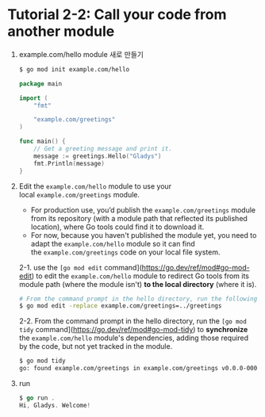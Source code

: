 # Tutorial 2-2: Call your code from another module

1. example.com/hello module 새로 만들기
    
    ```bash
    $ go mod init example.com/hello
    ```
    
    ```go
    package main
    
    import (
        "fmt"
    
        "example.com/greetings"
    )
    
    func main() {
        // Get a greeting message and print it.
        message := greetings.Hello("Gladys")
        fmt.Println(message)
    }
    ```
    
2. Edit the `example.com/hello` module to use your local `example.com/greetings` module.
    - For production use, you’d publish the `example.com/greetings` module from its repository (with a module path that reflected its published location), where Go tools could find it to download it.
    - For now, because you haven't published the module yet, you need to adapt the `example.com/hello` module so it can find the `example.com/greetings` code on your local file system.
    
    2-1. use the `[go mod edit` command](https://go.dev/ref/mod#go-mod-edit) to edit the `example.com/hello` module to redirect Go tools from its module path (where the module isn't) **to the local directory** (where it is).
    
    ```bash
    # From the command prompt in the hello directory, run the following command:
    $ go mod edit -replace example.com/greetings=../greetings
    ```
    
    2-2. From the command prompt in the hello directory, run the `[go mod tidy` command](https://go.dev/ref/mod#go-mod-tidy) to **synchronize** the `example.com/hello` module's dependencies, adding those required by the code, but not yet tracked in the module.
    
    ```bash
    $ go mod tidy
    go: found example.com/greetings in example.com/greetings v0.0.0-00010101000000-000000000000
    ```
    
3. run
    
    ```go
    $ go run .
    Hi, Gladys. Welcome!
    ```
